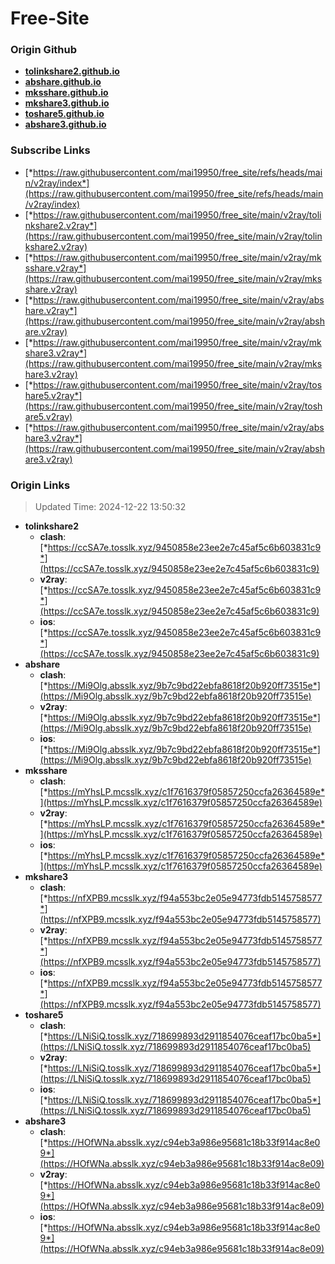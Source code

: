 # Free-Site

### Origin Github

- [**tolinkshare2.github.io**](https://github.com/tolinkshare2/tolinkshare2.github.io)
- [**abshare.github.io**](https://github.com/abshare/abshare.github.io)
- [**mksshare.github.io**](https://github.com/mksshare/mksshare.github.io)
- [**mkshare3.github.io**](https://github.com/mkshare3/mkshare3.github.io)
- [**toshare5.github.io**](https://github.com/toshare5/toshare5.github.io)
- [**abshare3.github.io**](https://github.com/abshare3/abshare3.github.io)

### Subscribe Links

- [*https://raw.githubusercontent.com/mai19950/free_site/refs/heads/main/v2ray/index*](https://raw.githubusercontent.com/mai19950/free_site/refs/heads/main/v2ray/index)
- [*https://raw.githubusercontent.com/mai19950/free_site/main/v2ray/tolinkshare2.v2ray*](https://raw.githubusercontent.com/mai19950/free_site/main/v2ray/tolinkshare2.v2ray)
- [*https://raw.githubusercontent.com/mai19950/free_site/main/v2ray/mksshare.v2ray*](https://raw.githubusercontent.com/mai19950/free_site/main/v2ray/mksshare.v2ray)
- [*https://raw.githubusercontent.com/mai19950/free_site/main/v2ray/abshare.v2ray*](https://raw.githubusercontent.com/mai19950/free_site/main/v2ray/abshare.v2ray)
- [*https://raw.githubusercontent.com/mai19950/free_site/main/v2ray/mkshare3.v2ray*](https://raw.githubusercontent.com/mai19950/free_site/main/v2ray/mkshare3.v2ray)
- [*https://raw.githubusercontent.com/mai19950/free_site/main/v2ray/toshare5.v2ray*](https://raw.githubusercontent.com/mai19950/free_site/main/v2ray/toshare5.v2ray)
- [*https://raw.githubusercontent.com/mai19950/free_site/main/v2ray/abshare3.v2ray*](https://raw.githubusercontent.com/mai19950/free_site/main/v2ray/abshare3.v2ray)

### Origin Links

> Updated Time: 2024-12-22 13:50:32

- **tolinkshare2**
  - **clash**: [*https://ccSA7e.tosslk.xyz/9450858e23ee2e7c45af5c6b603831c9*](https://ccSA7e.tosslk.xyz/9450858e23ee2e7c45af5c6b603831c9)
  - **v2ray**: [*https://ccSA7e.tosslk.xyz/9450858e23ee2e7c45af5c6b603831c9*](https://ccSA7e.tosslk.xyz/9450858e23ee2e7c45af5c6b603831c9)
  - **ios**: [*https://ccSA7e.tosslk.xyz/9450858e23ee2e7c45af5c6b603831c9*](https://ccSA7e.tosslk.xyz/9450858e23ee2e7c45af5c6b603831c9)
- **abshare**
  - **clash**: [*https://Mi9Olg.absslk.xyz/9b7c9bd22ebfa8618f20b920ff73515e*](https://Mi9Olg.absslk.xyz/9b7c9bd22ebfa8618f20b920ff73515e)
  - **v2ray**: [*https://Mi9Olg.absslk.xyz/9b7c9bd22ebfa8618f20b920ff73515e*](https://Mi9Olg.absslk.xyz/9b7c9bd22ebfa8618f20b920ff73515e)
  - **ios**: [*https://Mi9Olg.absslk.xyz/9b7c9bd22ebfa8618f20b920ff73515e*](https://Mi9Olg.absslk.xyz/9b7c9bd22ebfa8618f20b920ff73515e)
- **mksshare**
  - **clash**: [*https://mYhsLP.mcsslk.xyz/c1f7616379f05857250ccfa26364589e*](https://mYhsLP.mcsslk.xyz/c1f7616379f05857250ccfa26364589e)
  - **v2ray**: [*https://mYhsLP.mcsslk.xyz/c1f7616379f05857250ccfa26364589e*](https://mYhsLP.mcsslk.xyz/c1f7616379f05857250ccfa26364589e)
  - **ios**: [*https://mYhsLP.mcsslk.xyz/c1f7616379f05857250ccfa26364589e*](https://mYhsLP.mcsslk.xyz/c1f7616379f05857250ccfa26364589e)
- **mkshare3**
  - **clash**: [*https://nfXPB9.mcsslk.xyz/f94a553bc2e05e94773fdb5145758577*](https://nfXPB9.mcsslk.xyz/f94a553bc2e05e94773fdb5145758577)
  - **v2ray**: [*https://nfXPB9.mcsslk.xyz/f94a553bc2e05e94773fdb5145758577*](https://nfXPB9.mcsslk.xyz/f94a553bc2e05e94773fdb5145758577)
  - **ios**: [*https://nfXPB9.mcsslk.xyz/f94a553bc2e05e94773fdb5145758577*](https://nfXPB9.mcsslk.xyz/f94a553bc2e05e94773fdb5145758577)
- **toshare5**
  - **clash**: [*https://LNiSiQ.tosslk.xyz/718699893d2911854076ceaf17bc0ba5*](https://LNiSiQ.tosslk.xyz/718699893d2911854076ceaf17bc0ba5)
  - **v2ray**: [*https://LNiSiQ.tosslk.xyz/718699893d2911854076ceaf17bc0ba5*](https://LNiSiQ.tosslk.xyz/718699893d2911854076ceaf17bc0ba5)
  - **ios**: [*https://LNiSiQ.tosslk.xyz/718699893d2911854076ceaf17bc0ba5*](https://LNiSiQ.tosslk.xyz/718699893d2911854076ceaf17bc0ba5)
- **abshare3**
  - **clash**: [*https://HOfWNa.absslk.xyz/c94eb3a986e95681c18b33f914ac8e09*](https://HOfWNa.absslk.xyz/c94eb3a986e95681c18b33f914ac8e09)
  - **v2ray**: [*https://HOfWNa.absslk.xyz/c94eb3a986e95681c18b33f914ac8e09*](https://HOfWNa.absslk.xyz/c94eb3a986e95681c18b33f914ac8e09)
  - **ios**: [*https://HOfWNa.absslk.xyz/c94eb3a986e95681c18b33f914ac8e09*](https://HOfWNa.absslk.xyz/c94eb3a986e95681c18b33f914ac8e09)
